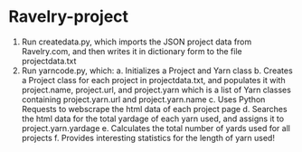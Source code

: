 Ravelry-project
===============

1. Run createdata.py, which imports the JSON project data from Ravelry.com, and then writes it in dictionary form to the file projectdata.txt
2. Run yarncode.py, which:
    a. Initializes a Project and Yarn class
    b. Creates a Project class for each project in projectdata.txt, and populates it with project.name, project.url, and project.yarn which is a list of Yarn classes containing project.yarn.url and project.yarn.name
    c. Uses Python Requests to webscrape the html data of each project page
    d. Searches the html data for the total yardage of each yarn used, and assigns it to project.yarn.yardage
    e. Calculates the total number of yards used for all projects
    f. Provides interesting statistics for the length of yarn used!